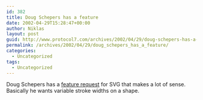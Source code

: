 ```yaml
---
id: 382
title: Doug Schepers has a feature
date: 2002-04-29T15:28:47+00:00
author: Niklas
layout: post
guid: http://www.protocol7.com/archives/2002/04/29/doug-schepers-has-a-feature/
permalink: /archives/2002/04/29/doug_schepers_has_a_feature/
categories:
  - Uncategorized
tags:
  - Uncategorized
---
```

<div class='microid-b61b4f5a64d2ff2e3b27db313c0b8579937f846c'>
  <p>
    Doug Schepers has a <a href="http://www.schepers.cc/differentstrokes.html">feature request</a> for SVG that makes a lot of sense. Basically he wants variable stroke widths on a shape.
  </p>
</div>
